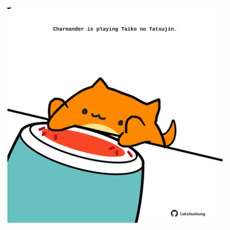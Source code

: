 <!-- built at 16/05/2025, 14:00:31 UTC -->
<p align="center">
  <img width="500" height="500" src="./ReadmeImage.svg">
</p>
